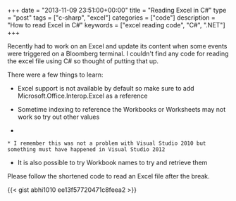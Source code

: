 +++
date = "2013-11-09 23:51:00+00:00"
title = "Reading Excel in C#"
type = "post"
tags = ["c-sharp", "excel"]
categories = ["code"]
description = "How to read Excel in C#"
keywords = ["excel reading code", "C#", ".NET"]
+++


Recently had to work on an Excel and update its content when some events were triggered on a Bloomberg terminal. I couldn't find any code for reading the excel file using C# so thought of putting that up.

There were a few things to learn:




  * Excel support is not available by default so make sure to add Microsoft.Office.Interop.Excel as a reference


  * Sometime indexing to reference the Workbooks or Worksheets may not work so try out other values


  *


    * I remember this was not a problem with Visual Studio 2010 but something must have happened in Visual Studio 2012





  * It is also possible to try Workbook names to try and retrieve them


Please follow the shortened code to read an Excel file after the break.

<!-- more -->

{{< gist abhi1010 ee13f57720471c8feea2 >}}







